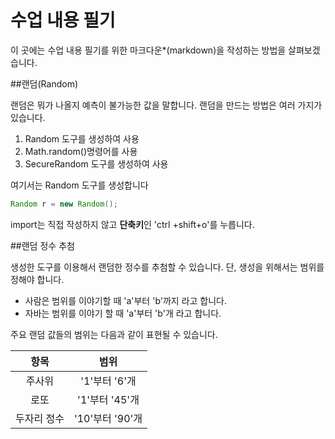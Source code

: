 # 수업 내용 필기

이 곳에는 수업 내용 필기를 위한 마크다운*(markdown)을 작성하는 방법을 살펴보겠습니다.

##랜덤(Random)

랜덤은 뭐가 나올지 예측이 불가능한 값을 말합니다.
랜덤을 만드는 방법은 여러 가지가 있습니다.

1. Random 도구를 생성하여 사용
2. Math.random()명령어를 사용
3. SecureRandom 도구를 생성하여 사용

여기서는 Random 도구를 생성합니다

```java
Random r = new Random();
```
import는 직접 작성하지 않고 **단축키**인 'ctrl +shift+o'를 누릅니다.

##랜덤 정수 추첨

생성한 도구를 이용해서 랜덤한 정수를 추첨할 수 있습니다.
단, 생성을 위해서는 범위를 정해야 합니다.

- 사람은 범위를 이야기할 때 'a'부터 'b'까지 라고 합니다.
-  자바는 범위를 이야기 할 때 'a'부터 'b'개 라고 합니다.

주요 랜덤 값들의 범위는 다음과 같이 표현될 수 있습니다.

| 항목 | 범위 |  
| :---: | :---: |
| 주사위 | '1'부터 '6'개|
| 로또 | '1'부터 '45'개 |
| 두자리 정수 | '10'부터 '90'개 |
